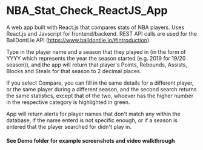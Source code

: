 # NBA_Stat_Check_ReactJS_App

A web app built with React.js that compares stats of NBA players.
Uses React.js and Javscript for frontend/backend.
REST API calls are used for the BallDontLie API (https://www.balldontlie.io/#introduction).

Type in the player name and a season that they played in (in the form of YYYY which represents the year the season started (e.g. 2019 for 19/20 season)), and the app will return that player's Points, Rebounds, Assists, Blocks and Steals for that season to 2 decimal places.

If you select Compare, you can fill in the same details for a different player, or the same player during a different season, and the second search returns the same statistics, except that of the two, whoever has the higher number in the respective category is highlighted in green. 

App will return alerts for player names that don't match any within the database, if the name enterd is not specific enough, or if a season is entered that the player searched for didn't play in. 

#### See Demo folder for example screenshots and video walkthrough
